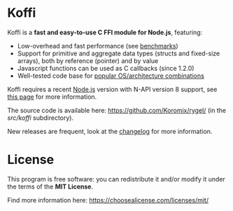# Koffi

Koffi is a **fast and easy-to-use C FFI module for Node.js**, featuring:

* Low-overhead and fast performance (see [benchmarks](benchmarks))
* Support for primitive and aggregate data types (structs and fixed-size arrays), both by reference (pointer) and by value
* Javascript functions can be used as C callbacks (since 1.2.0)
* Well-tested code base for [popular OS/architecture combinations](platforms)

Koffi requires a recent [Node.js](https://nodejs.org/) version with N-API version 8 support, see [this page](platforms) for more information.

The source code is available here: https://github.com/Koromix/rygel/ (in the *src/koffi* subdirectory).

New releases are frequent, look at the [changelog](changelog) for more information.

# License

This program is free software: you can redistribute it and/or modify it under the terms of the **MIT License**.

Find more information here: https://choosealicense.com/licenses/mit/
